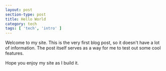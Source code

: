 ```yaml
---
layout: post
section-type: post
title: Hello World
category: tech
tags: [ 'tech', 'intro' ]
---
```


Welcome to my site. This is the very first blog post, so it doesn't have a lot of information. The post itself serves as a way for me to test out some cool features.

Hope you enjoy my site as I build it. 